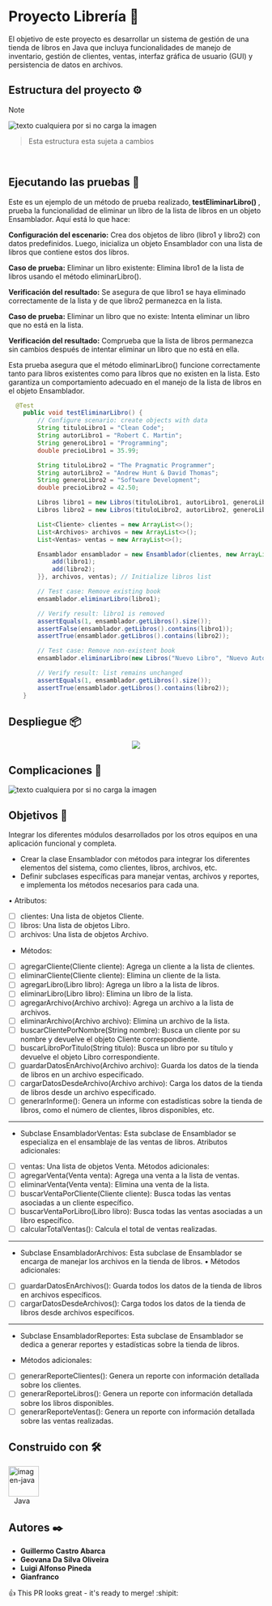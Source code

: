 # Proyecto Librería 📖

El objetivo de este proyecto es desarrollar un sistema de gestión de una tienda de libros en Java que incluya funcionalidades de manejo de inventario, gestión de clientes, ventas, interfaz gráfica de usuario (GUI) y persistencia de datos en archivos.

## Estructura del proyecto ⚙️
> [!NOTE]
![texto cualquiera por si no carga la imagen](codigo.png)
<br/>
> Esta estructura esta sujeta a cambios
<br/>

## Ejecutando las pruebas 🧪

Este es un ejemplo de un método de prueba realizado,<b> testEliminarLibro() </b>, prueba la funcionalidad de eliminar un libro de la lista de libros en un objeto Ensamblador. Aquí está lo que hace:

<b>Configuración del escenario:</b> Crea dos objetos de libro (libro1 y libro2) con datos predefinidos. Luego, inicializa un objeto Ensamblador con una lista de libros que contiene estos dos libros.

<b>Caso de prueba:</b> Eliminar un libro existente: Elimina libro1 de la lista de libros usando el método eliminarLibro().

<b>Verificación del resultado:</b> Se asegura de que libro1 se haya eliminado correctamente de la lista y de que libro2 permanezca en la lista.

<b>Caso de prueba:</b> Eliminar un libro que no existe: Intenta eliminar un libro que no está en la lista.

<b>Verificación del resultado:</b> Comprueba que la lista de libros permanezca sin cambios después de intentar eliminar un libro que no está en ella.

Esta prueba asegura que el método eliminarLibro() funcione correctamente tanto para libros existentes como para libros que no existen en la lista. Esto garantiza un comportamiento adecuado en el manejo de la lista de libros en el objeto Ensamblador.

```java
  @Test
    public void testEliminarLibro() {
        // Configure scenario: create objects with data
        String tituloLibro1 = "Clean Code";
        String autorLibro1 = "Robert C. Martin";
        String generoLibro1 = "Programming";
        double precioLibro1 = 35.99;

        String tituloLibro2 = "The Pragmatic Programmer";
        String autorLibro2 = "Andrew Hunt & David Thomas";
        String generoLibro2 = "Software Development";
        double precioLibro2 = 42.50;

        Libros libro1 = new Libros(tituloLibro1, autorLibro1, generoLibro1, precioLibro1);
        Libros libro2 = new Libros(tituloLibro2, autorLibro2, generoLibro2, precioLibro2);

        List<Cliente> clientes = new ArrayList<>();
        List<Archivos> archivos = new ArrayList<>();
        List<Ventas> ventas = new ArrayList<>();

        Ensamblador ensamblador = new Ensamblador(clientes, new ArrayList<>() {{
            add(libro1);
            add(libro2);
        }}, archivos, ventas); // Initialize libros list

        // Test case: Remove existing book
        ensamblador.eliminarLibro(libro1);

        // Verify result: libro1 is removed
        assertEquals(1, ensamblador.getLibros().size());
        assertFalse(ensamblador.getLibros().contains(libro1));
        assertTrue(ensamblador.getLibros().contains(libro2));

        // Test case: Remove non-existent book
        ensamblador.eliminarLibro(new Libros("Nuevo Libro", "Nuevo Autor", "Nuevo Género", 0.0));

        // Verify result: list remains unchanged
        assertEquals(1, ensamblador.getLibros().size());
        assertTrue(ensamblador.getLibros().contains(libro2));
    }
```
## Despliegue 📦

<p align="center">
  <img src="interfaz.PNG" />
</p>

## Complicaciones 🐛
![texto cualquiera por si no carga la imagen](error.PNG)
## Objetivos 🎯

Integrar los diferentes módulos desarrollados por los otros equipos en una aplicación funcional y completa.

*	Crear la clase Ensamblador con métodos para integrar los diferentes elementos del sistema, como clientes, libros, archivos, etc.
*	Definir subclases específicas para manejar ventas, archivos y reportes, e implementa los métodos necesarios para cada una.

•	Atributos:
- [ ] clientes: Una lista de objetos Cliente.
- [ ]  libros: Una lista de objetos Libro.
- [ ]  archivos: Una lista de objetos Archivo.
*	Métodos:
- [ ]  agregarCliente(Cliente cliente): Agrega un cliente a la lista de clientes.
- [ ] eliminarCliente(Cliente cliente): Elimina un cliente de la lista.
- [ ] 	agregarLibro(Libro libro): Agrega un libro a la lista de libros.
- [ ] 	eliminarLibro(Libro libro): Elimina un libro de la lista.
- [ ] 	agregarArchivo(Archivo archivo): Agrega un archivo a la lista de archivos.
- [ ] 	eliminarArchivo(Archivo archivo): Elimina un archivo de la lista.
- [ ] buscarClientePorNombre(String nombre): Busca un cliente por su nombre y devuelve el objeto Cliente correspondiente.
- [ ] 	buscarLibroPorTitulo(String titulo): Busca un libro por su título y devuelve el objeto Libro correspondiente.
- [ ] 	guardarDatosEnArchivo(Archivo archivo): Guarda los datos de la tienda de libros en un archivo especificado.
- [ ] 	cargarDatosDesdeArchivo(Archivo archivo): Carga los datos de la tienda de libros desde un archivo especificado.
- [ ] 	generarInforme(): Genera un informe con estadísticas sobre la tienda de libros, como el número de clientes, libros disponibles, etc.
-------------------------------------------------------------------
* Subclase EnsambladorVentas:
Esta subclase de Ensamblador se especializa en el ensamblaje de las ventas de libros.
	Atributos adicionales:
- [ ] 	ventas: Una lista de objetos Venta.
	Métodos adicionales:
- [ ] 	agregarVenta(Venta venta): Agrega una venta a la lista de ventas.
- [ ] 	eliminarVenta(Venta venta): Elimina una venta de la lista.
- [ ] 	buscarVentaPorCliente(Cliente cliente): Busca todas las ventas asociadas a un cliente específico.
- [ ]	buscarVentaPorLibro(Libro libro): Busca todas las ventas asociadas a un libro específico.
- [ ]	calcularTotalVentas(): Calcula el total de ventas realizadas.
----------------------------------------------------------------------------------------------
* Subclase EnsambladorArchivos:
Esta subclase de Ensamblador se encarga de manejar los archivos en la tienda de libros.
•	Métodos adicionales:
- [ ]	guardarDatosEnArchivos(): Guarda todos los datos de la tienda de libros en archivos específicos.
- [ ] cargarDatosDesdeArchivos(): Carga todos los datos de la tienda de libros desde archivos específicos.
----------------------------------------------------------------------------------------------------------------------------------------------
* Subclase EnsambladorReportes:
Esta subclase de Ensamblador se dedica a generar reportes y estadísticas sobre la tienda de libros.
-	Métodos adicionales:
- [ ]	generarReporteClientes(): Genera un reporte con información detallada sobre los clientes.
- [ ]	generarReporteLibros(): Genera un reporte con información detallada sobre los libros disponibles.
- [ ] generarReporteVentas(): Genera un reporte con información detallada sobre las ventas realizadas.

## Construido con 🛠️
 <img alt="imagen-java" height="60" src="./java-original.svg"> <br/> &ensp; Java

## Autores ✒️

* **Guillermo Castro Abarca**
* **Geovana Da Silva Oliveira**
* **Luigi Alfonso Pineda**
* **Gianfranco**

 :+1: This PR looks great - it's ready to merge! :shipit:
